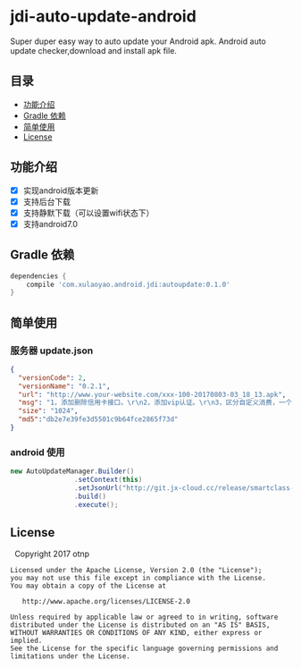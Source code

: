 # jdi-auto-update-android
Super duper easy way to auto update your Android apk.
Android auto update checker,download and install apk file.

## 目录

* [功能介绍](#功能介绍)
* [Gradle 依赖](#Gradle依赖)
* [简单使用](#简单使用)
* [License](#license)

## 功能介绍

- [x] 实现android版本更新
- [x] 支持后台下载
- [x] 支持静默下载（可以设置wifi状态下）
- [x] 支持android7.0

## Gradle 依赖

```gradle
dependencies {
    compile 'com.xulaoyao.android.jdi:autoupdate:0.1.0'
}
```


## 简单使用

### 服务器 update.json

```json
{
  "versionCode": 2,
  "versionName": "0.2.1",
  "url": "http://www.your-website.com/xxx-100-20170803-03_18_13.apk",
  "msg": "1，添加删除信用卡接口。\r\n2，添加vip认证。\r\n3，区分自定义消费，一个小时不限制。\r\n4，添加放弃任务接口，小时内不生成。\r\n5，消费任务手动生成。",
  "size": "1024",
  "md5":"db2e7e39fe3d5501c9b64fce2865f73d"
}
```
### android 使用
```java
new AutoUpdateManager.Builder()
                .setContext(this)
                .setJsonUrl("http://git.jx-cloud.cc/release/smartclass-teacher-android/raw/master/update.json")
                .build()
                .execute();
```
 



## License

   	Copyright 2017 otnp

    Licensed under the Apache License, Version 2.0 (the "License");
    you may not use this file except in compliance with the License.
    You may obtain a copy of the License at

       http://www.apache.org/licenses/LICENSE-2.0

    Unless required by applicable law or agreed to in writing, software
    distributed under the License is distributed on an "AS IS" BASIS,
    WITHOUT WARRANTIES OR CONDITIONS OF ANY KIND, either express or implied.
    See the License for the specific language governing permissions and
    limitations under the License.
